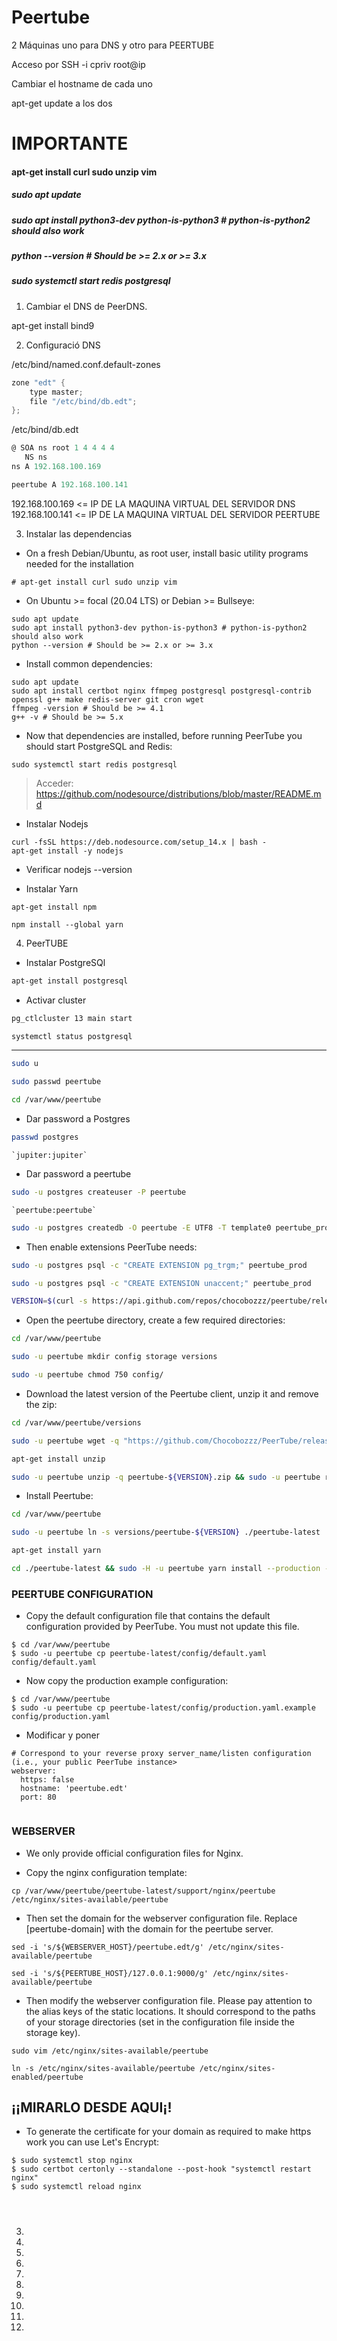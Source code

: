 # Peertube

2 Máquinas uno para DNS y otro para PEERTUBE

Acceso por SSH -i cpriv root@ip

Cambiar el hostname de cada uno

apt-get update a los dos

# IMPORTANTE

#### apt-get install curl sudo unzip vim

##### sudo apt update
##### sudo apt install python3-dev python-is-python3 # python-is-python2 should also work
##### python --version # Should be >= 2.x or >= 3.x

##### sudo systemctl start redis postgresql

1. Cambiar el DNS de PeerDNS.

apt-get install bind9

2. Configuració DNS

/etc/bind/named.conf.default-zones

```d
zone "edt" {
    type master;
    file "/etc/bind/db.edt";
};
```


/etc/bind/db.edt
```d
@ SOA ns root 1 4 4 4 4
   NS ns
ns A 192.168.100.169

peertube A 192.168.100.141
```

192.168.100.169  <=  IP DE LA MAQUINA VIRTUAL DEL SERVIDOR DNS
192.168.100.141  <=  IP DE LA MAQUINA VIRTUAL DEL SERVIDOR PEERTUBE

3. Instalar las dependencias

* On a fresh Debian/Ubuntu, as root user, install basic utility programs needed for the installation

```
# apt-get install curl sudo unzip vim
```

* On Ubuntu >= focal (20.04 LTS) or Debian >= Bullseye:

```
sudo apt update
sudo apt install python3-dev python-is-python3 # python-is-python2 should also work
python --version # Should be >= 2.x or >= 3.x
```

* Install common dependencies:

```
sudo apt update
sudo apt install certbot nginx ffmpeg postgresql postgresql-contrib openssl g++ make redis-server git cron wget
ffmpeg -version # Should be >= 4.1
g++ -v # Should be >= 5.x
```

* Now that dependencies are installed, before running PeerTube you should start PostgreSQL and Redis:

```
sudo systemctl start redis postgresql
```

> Acceder: https://github.com/nodesource/distributions/blob/master/README.md 

* Instalar Nodejs

```
curl -fsSL https://deb.nodesource.com/setup_14.x | bash -
apt-get install -y nodejs
```

* Verificar nodejs --version

* Instalar Yarn
```
apt-get install npm
```

```
npm install --global yarn
```





4. PeerTUBE

*  Instalar PostgreSQl

```bash
apt-get install postgresql
```

* Activar cluster

```bash
pg_ctlcluster 13 main start
```

```bash
systemctl status postgresql
```
----

```bash
sudo u
```

```bash
sudo passwd peertube
```

```bash
cd /var/www/peertube
```
* Dar password a Postgres

```bash
passwd postgres
```

    `jupiter:jupiter`

* Dar password a peertube

```bash
sudo -u postgres createuser -P peertube
```

    `peertube:peertube`

```bash
sudo -u postgres createdb -O peertube -E UTF8 -T template0 peertube_prod
```


* Then enable extensions PeerTube needs:

```bash
sudo -u postgres psql -c "CREATE EXTENSION pg_trgm;" peertube_prod
```

```bash
sudo -u postgres psql -c "CREATE EXTENSION unaccent;" peertube_prod
```

```bash
VERSION=$(curl -s https://api.github.com/repos/chocobozzz/peertube/releases/latest | grep tag_name | cut -d '"' -f 4) && echo "Latest Peertube version is $VERSION"
```


* Open the peertube directory, create a few required directories:

```bash
cd /var/www/peertube
```
```bash
sudo -u peertube mkdir config storage versions
```
```bash
sudo -u peertube chmod 750 config/
```



* Download the latest version of the Peertube client, unzip it and remove the zip:

```bash
cd /var/www/peertube/versions
```


```bash
sudo -u peertube wget -q "https://github.com/Chocobozzz/PeerTube/releases/download/${VERSION}/peertube-${VERSION}.zip"
```

```bash
apt-get install unzip
```

```bash
sudo -u peertube unzip -q peertube-${VERSION}.zip && sudo -u peertube rm peertube-${VERSION}.zip
```


* Install Peertube:


```bash
cd /var/www/peertube
```
```bash
sudo -u peertube ln -s versions/peertube-${VERSION} ./peertube-latest
```

```bash
apt-get install yarn
```


```bash
cd ./peertube-latest && sudo -H -u peertube yarn install --production --pure-lockfile
```

### PEERTUBE CONFIGURATION

* Copy the default configuration file that contains the default configuration provided by PeerTube. You must not update this file.

```
$ cd /var/www/peertube
$ sudo -u peertube cp peertube-latest/config/default.yaml config/default.yaml
```

* Now copy the production example configuration:

```
$ cd /var/www/peertube
$ sudo -u peertube cp peertube-latest/config/production.yaml.example config/production.yaml
```


* Modificar y poner



```
# Correspond to your reverse proxy server_name/listen configuration (i.e., your public PeerTube instance>
webserver:
  https: false
  hostname: 'peertube.edt'
  port: 80


```

### WEBSERVER

* We only provide official configuration files for Nginx.

* Copy the nginx configuration template:

```
cp /var/www/peertube/peertube-latest/support/nginx/peertube /etc/nginx/sites-available/peertube
```

* Then set the domain for the webserver configuration file. Replace [peertube-domain] with the domain for the peertube server.

```
sed -i 's/${WEBSERVER_HOST}/peertube.edt/g' /etc/nginx/sites-available/peertube

```


```
sed -i 's/${PEERTUBE_HOST}/127.0.0.1:9000/g' /etc/nginx/sites-available/peertube
```




* Then modify the webserver configuration file. Please pay attention to the alias keys of the static locations. It should correspond to the paths of your storage directories (set in the configuration file inside the storage key).

```
sudo vim /etc/nginx/sites-available/peertube
```


```
ln -s /etc/nginx/sites-available/peertube /etc/nginx/sites-enabled/peertube
```

## ¡¡MIRARLO DESDE AQUI¡!

* To generate the certificate for your domain as required to make https work you can use Let's Encrypt:

```
$ sudo systemctl stop nginx
$ sudo certbot certonly --standalone --post-hook "systemctl restart nginx"
$ sudo systemctl reload nginx
```


```

```





```

```


```

```


3. 

4. 

5. 

6. 

7. 

8. 

9. 

10. 

11. 

12. 